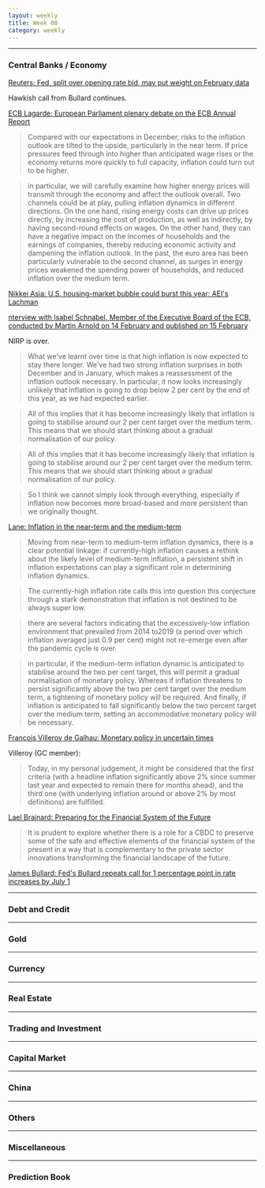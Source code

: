 ```yaml
---
layout: weekly
title: Week 08
category: weekly
---
```


---
### Central Banks / Economy

[Reuters: Fed, split over opening rate bid, may put weight on February data](
https://www.reuters.com/business/bullard-sequence-high-us-inflation-reports-warrants-faster-hiking-cnbc-2022-02-14/)

Hawkish call from Bullard continues.

[ECB Lagarde: European Parliament plenary debate on the ECB Annual Report](
https://www.ecb.europa.eu/press/key/date/2022/html/ecb.sp220214_1~ec87ef8c3a.en.html)

> Compared with our expectations in December, risks to the inflation outlook
> are tilted to the upside, particularly in the near term. If price pressures
> feed through into higher than anticipated wage rises or the economy returns
> more quickly to full capacity, inflation could turn out to be higher.

> in particular, we will carefully examine how higher energy prices will
> transmit through the economy and affect the outlook overall. Two channels
> could be at play, pulling inflation dynamics in different directions. On the
> one hand, rising energy costs can drive up prices directly, by increasing the
> cost of production, as well as indirectly, by having second-round effects on
> wages. On the other hand, they can have a negative impact on the incomes of
> households and the earnings of companies, thereby reducing economic activity
> and dampening the inflation outlook. In the past, the euro area has been
> particularly vulnerable to the second channel, as surges in energy prices
> weakened the spending power of households, and reduced inflation over the
> medium term. 

[Nikkei Asia: U.S. housing-market bubble could burst this year: AEI's Lachman](
https://asia.nikkei.com/Editor-s-Picks/Interview/U.S.-housing-market-bubble-could-burst-this-year-AEI-s-Lachman)

[nterview with Isabel Schnabel, Member of the Executive Board of the ECB, conducted by Martin Arnold on 14 February and published on 15 February](https://www.ecb.europa.eu/press/inter/date/2022/html/ecb.in220216~5ffb80137b.en.html)

NIRP is over.


> What we've learnt over time is that high inflation is now expected to stay
> there longer. We've had two strong inflation surprises in both December and
> in January, which makes a reassessment of the inflation outlook necessary. In
> particular, it now looks increasingly unlikely that inflation is going to
> drop below 2 per cent by the end of this year, as we had expected earlier.

> All of this implies that it has become increasingly likely that inflation is
> going to stabilise around our 2 per cent target over the medium term. This
> means that we should start thinking about a gradual normalisation of our
> policy.

> All of this implies that it has become increasingly likely that inflation is
> going to stabilise around our 2 per cent target over the medium term. This
> means that we should start thinking about a gradual normalisation of our
> policy.

> So I think we cannot simply look through everything, especially if inflation
> now becomes more broad-based and more persistent than we originally thought.

[Lane: Inflation in the near-term and the medium-term](
https://www.ecb.europa.eu/press/key/date/2022/html/ecb.sp220217_1~592ac6ec12.en.html)

> Moving from near-term to medium-term inflation dynamics, there is a clear
> potential linkage: if currently-high inflation causes a rethink about the
> likely level of medium-term inflation, a persistent shift in inflation
> expectations can play a significant role in determining inflation dynamics.

> The currently-high inflation rate calls this into question this conjecture
> through a stark demonstration that inflation is not destined to be always
> super low.

>  there are several factors indicating that the excessively-low inflation
>  environment that prevailed from 2014 to2019 (a period over which inflation
>  averaged just 0.9 per cent) might not re-emerge even after the pandemic
>  cycle is over.

> in particular, if the medium-term inflation dynamic is anticipated to
> stabilise around the two per cent target, this will permit a gradual
> normalisation of monetary policy. Whereas if inflation threatens to persist
> significantly above the two per cent target over the medium term, a
> tightening of monetary policy will be required. And finally, if inflation is
> anticipated to fall significantly below the two percent target over the
> medium term, setting an accommodative monetary policy will be necessary.

[François Villeroy de Galhau: Monetary policy in uncertain times](
https://www.bis.org/review/r220216a.htm)

Villeroy (GC member):

> Today, in my personal judgement, it might be considered that the first
> criteria (with a headline inflation significantly above 2% since summer last
> year and expected to remain there for months ahead), and the third one (with
> underlying inflation around or above 2% by most definitions) are fulfilled.

[Lael Brainard: Preparing for the Financial System of the Future](
https://www.federalreserve.gov/newsevents/speech/brainard20220218a.htm)

> It is prudent to explore whether there is a role for a CBDC to preserve some
> of the safe and effective elements of the financial system of the present in
> a way that is complementary to the private sector innovations transforming
> the financial landscape of the future.



[James Bullard: Fed's Bullard repeats call for 1 percentage point in rate increases by July 1](
https://www.reuters.com/business/finance/feds-bullard-repeats-call-faster-pace-rate-hikes-2022-02-17/)



---
### Debt and Credit

---
### Gold

---
### Currency

---
### Real Estate

---
### Trading and Investment

---
### Capital Market

---
### China

---
### Others

---
### Miscellaneous

---
### Prediction Book
